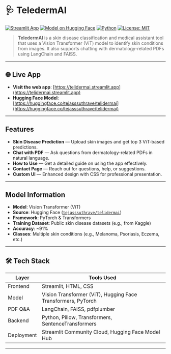 # 🩺 TeledermAI

[![Streamlit App](https://img.shields.io/badge/Streamlit-Live%20App-brightgreen?logo=streamlit)](https://telidermai.streamlit.app/)
[![Model on Hugging Face](https://img.shields.io/badge/HuggingFace-Model-orange?logo=huggingface)](https://huggingface.co/tejasssuthrave/telidermai)
[![Python](https://img.shields.io/badge/Python-3.10+-blue?logo=python)](https://www.python.org/)
[![License: MIT](https://img.shields.io/badge/License-MIT-yellow.svg)](https://opensource.org/licenses/MIT)

> **TeledermAI** is a skin disease classification and medical assistant tool that uses a Vision Transformer (ViT) model to identify skin conditions from images. It also supports chatting with dermatology-related PDFs using LangChain and FAISS.

---

## 🌐 Live App

- **Visit the web app**: [https://telidermai.streamlit.app](https://telidermai.streamlit.app)  
- **Hugging Face Model**: [https://huggingface.co/tejasssuthrave/telidermai](https://huggingface.co/tejasssuthrave/telidermai)  

---

##  Features

- **Skin Disease Prediction** — Upload skin images and get top 3 ViT-based predictions.
- **Chat with PDF** — Ask questions from dermatology-related PDFs in natural language.
- **How to Use** — Get a detailed guide on using the app effectively.
- **Contact Page** — Reach out for questions, help, or suggestions.
- **Custom UI** — Enhanced design with CSS for professional presentation.

---

##  Model Information

- **Model**: Vision Transformer (ViT)
- **Source**: Hugging Face ([`tejasssuthrave/telidermai`](https://huggingface.co/tejasssuthrave/telidermai))
- **Framework**: PyTorch & Transformers
- **Training Dataset**: Public skin disease datasets (e.g., from Kaggle)
- **Accuracy**: ~91%
- **Classes**: Multiple skin conditions (e.g., Melanoma, Psoriasis, Eczema, etc.)

---

## 🛠️ Tech Stack

| Layer         | Tools Used                                                                 |
|---------------|------------------------------------------------------------------------------|
|  Frontend    | Streamlit, HTML, CSS                                                        |
|  Model       | Vision Transformer (ViT), Hugging Face Transformers, PyTorch               |
|  PDF Q&A     | LangChain, FAISS, pdfplumber                                                |
|  Backend     | Python, Pillow, Transformers, SentenceTransformers                          |
|  Deployment  | Streamlit Community Cloud, Hugging Face Model Hub                          |

---




